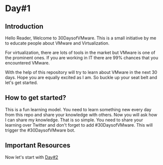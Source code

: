 # Day#1

## Introduction

Hello Reader, Welcome to 30DaysofVMware. This is a small initiative by me to educate people about VMware and Virtualization.

For virtualization, there are lots of tools in the market but VMware is one of the prominent ones. If you are working in IT there are 99% chances that you encountered VMware.

With the help of this repository will try to learn about VMware in the next 30 days. Hope you are equally excited as I am. So buckle up your seat belt and let's get started.

## How to get started?

This is a fun learning model. You need to learn something new every day from this repo and share your knowledge with others. Now you will ask how I can share my knowledge. That is so simple. You need to share your learning over Twitter and don't forget to add #30DaysofVMware. This will trigger the #30DaysofVMware bot. 

## Important Resources

Now let's start with [Day#2](Day%402.md)

